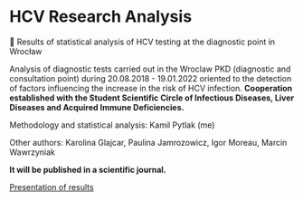 # HCV Research Analysis
🦠 Results of statistical analysis of HCV testing at the diagnostic point in Wrocław

Analysis of diagnostic tests carried out in the Wroclaw PKD (diagnostic and consultation point) during 20.08.2018 - 19.01.2022 oriented to the detection of factors influencing the increase in the risk of HCV infection. **Cooperation established with the Student Scientific Circle of Infectious Diseases, Liver Diseases and Acquired Immune Deficiencies.**

Methodology and statistical analysis: Kamil Pytlak (me)

Other authors: Karolina Glajcar, Paulina Jamrozowicz, Igor Moreau, Marcin Wawrzyniak

**It will be published in a scientific journal.**

[Presentation of results](presentation-of-results.pdf)
